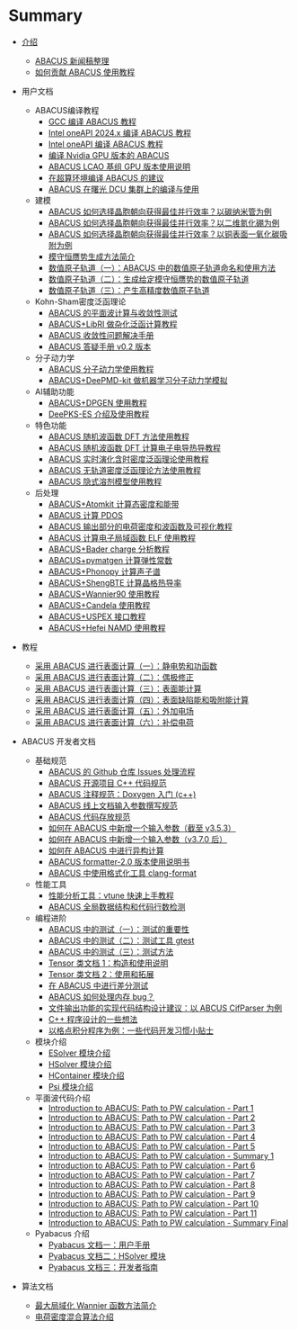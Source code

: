 # Summary

* [介绍](README.md)
    * [ABACUS 新闻稿整理](news.md)
    * [如何贡献 ABACUS 使用教程](contribute.md)

* 用户文档
    * ABACUS编译教程
        * [GCC 编译 ABACUS 教程](abacus-gcc.md)
        * [Intel oneAPI 2024.x 编译 ABACUS 教程](abacus-oneapi.md)
        * [Intel oneAPI 编译 ABACUS 教程](abacus-intel.md)
        * [编译 Nvidia GPU 版本的 ABACUS](abacus-gpu.md)
        * [ABACUS LCAO 基组 GPU 版本使用说明](abacus-gpu-lcao.md)
        * [在超算环境编译 ABACUS 的建议](abacus-hpc.md)
        * [ABACUS 在曙光 DCU 集群上的编译与使用](abacus-dcu.md)
    * 建模
        * [ABACUS 如何选择晶胞朝向获得最佳并行效率？以碳纳米管为例](abacus-eff1.md)
        * [ABACUS 如何选择晶胞朝向获得最佳并行效率？以二维氮化硼为例](abacus-eff2.md)
	    * [ABACUS 如何选择晶胞朝向获得最佳并行效率？以铜表面一氧化碳吸附为例](abacus-eff3.md)
        * [模守恒赝势生成方法简介](abacus-upf.md)
        * [数值原子轨道（一）：ABACUS 中的数值原子轨道命名和使用方法](abacus-nac1.md)
        * [数值原子轨道（二）：生成给定模守恒赝势的数值原子轨道](abacus-nac2.md)
        * [数值原子轨道（三）：产生高精度数值原子轨道](abacus-nac3.md)
    * Kohn-Sham密度泛函理论
        * [ABACUS 的平面波计算与收敛性测试](abacus-pw.md)
        * [ABACUS+LibRI 做杂化泛函计算教程](abacus-libri.md)
        * [ABACUS 收敛性问题解决手册](abacus-conv.md)
        * [ABACUS 答疑手册 v0.2 版本](abacus-question.md)
    * 分子动力学
        * [ABACUS 分子动力学使用教程](abacus-md.md)
        * [ABACUS+DeePMD-kit 做机器学习分子动力学模拟](abacus-dpmd.md)
    * AI辅助功能
        * [ABACUS+DPGEN 使用教程](abacus-dpgen.md)
        * [DeePKS-ES 介绍及使用教程](abacus-deepks-es.md)
    * 特色功能
        * [ABACUS 随机波函数 DFT 方法使用教程](abacus-sdft.md)
        * [ABACUS 随机波函数 DFT 计算电子电导热导教程](abacus-sdft_cond.md)
        * [ABACUS 实时演化含时密度泛函理论使用教程](abacus-tddft.md)
        * [ABACUS 无轨道密度泛函理论方法使用教程](abacus-ofdft.md)
        * [ABACUS 隐式溶剂模型使用教程](abacus-sol.md)
    * 后处理
        * [ABACUS+Atomkit 计算态密度和能带](abacus-dos.md)
        * [ABACUS 计算 PDOS](abacus-pdos.md)
        * [ABACUS 输出部分的电荷密度和波函数及可视化教程](abacus-chg.md)
        * [ABACUS 计算电子局域函数 ELF 使用教程](abacus-elf.md)
        * [ABACUS+Bader charge 分析教程](abacus-bader.md)
        * [ABACUS+pymatgen 计算弹性常数](abacus-elastic.md)
        * [ABACUS+Phonopy 计算声子谱](abacus-phonopy.md)
        * [ABACUS+ShengBTE 计算晶格热导率](abacus-shengbte.md)
        * [ABACUS+Wannier90 使用教程](abacus-wannier.md)
        * [ABACUS+Candela 使用教程](abacus-candela.md)
        * [ABACUS+USPEX 接口教程](abacus-uspex.md)
        * [ABACUS+Hefei NAMD 使用教程](abacus-namd.md)
* 教程
    * [采用 ABACUS 进行表面计算（一）：静电势和功函数](abacus-surface1.md)
    * [采用 ABACUS 进行表面计算（二）：偶极修正](abacus-surface2.md)
    * [采用 ABACUS 进行表面计算（三）：表面能计算](abacus-surface3.md)
    * [采用 ABACUS 进行表面计算（四）：表面缺陷能和吸附能计算](abacus-surface4.md)
    * [采用 ABACUS 进行表面计算（五）：外加电场](abacus-surface5.md)
    * [采用 ABACUS 进行表面计算（六）：补偿电荷](abacus-surface6.md)
* ABACUS 开发者文档
    * 基础规范
        * [ABACUS 的 Github 仓库 Issues 处理流程](develop-issue.md)
        * [ABACUS 开源项目 C++ 代码规范](develop-C++.md)
        * [ABACUS 注释规范：Doxygen 入门 (c++)](develop-dox.md)
        * [ABACUS 线上文档输入参数撰写规范](develop-input.md)
        * [ABACUS 代码存放规范](develop-rule.md)
        * [如何在 ABACUS 中新增一个输入参数（截至 v3.5.3）](develop-addinp.md)
        * [如何在 ABACUS 中新增一个输入参数（v3.7.0 后）](develop-addinp2.md)
        * [如何在 ABACUS 中进行异构计算](develop-hetero.md)
        * [ABACUS formatter-2.0 版本使用说明书](develop-formatter2.md)
        * [ABACUS 中使用格式化工具 clang-format](develop-format.md)
    * 性能工具
        * [性能分析工具：vtune 快速上手教程](develop-vtune.md)
        * [ABACUS 全局数据结构和代码行数检测](develop-linedete.md)
    * 编程进阶
        * [ABACUS 中的测试（一）：测试的重要性](develop-test1.md)
        * [ABACUS 中的测试（二）：测试工具 gtest](develop-test2.md)
        * [ABACUS 中的测试（三）：测试方法](develop-test3.md)
        * [Tensor 类文档 1：构造和使用说明](develop-tensor1.md)
        * [Tensor 类文档 2：使用和拓展](develop-tensor2.md)
        * [在 ABACUS 中进行差分测试](algorithm-delta.md)
        * [ABACUS 如何处理内存 bug？](develop-memory.md)
        * [文件输出功能的实现代码结构设计建议：以 ABCUS CifParser 为例](develop-cifparser.md)
        * [C++ 程序设计的一些想法](develop-design.md)
        * [以格点积分程序为例：一些代码开发习惯小贴士](develop-grid.md)
    * 模块介绍
        * [ESolver 模块介绍](develop-ESolver.md)
        * [HSolver 模块介绍](develop-HSolver.md)
        * [HContainer 模块介绍](develop-HContainer.md)
        * [Psi 模块介绍](develop-psi.md)
    * 平面波代码介绍
        * [Introduction to ABACUS: Path to PW calculation - Part 1](develop-path1.md)
        * [Introduction to ABACUS: Path to PW calculation - Part 2](develop-path2.md)
        * [Introduction to ABACUS: Path to PW calculation - Part 3](develop-path3.md)
        * [Introduction to ABACUS: Path to PW calculation - Part 4](develop-path4.md)
        * [Introduction to ABACUS: Path to PW calculation - Part 5](develop-path5.md)
        * [Introduction to ABACUS: Path to PW calculation - Summary 1](develop-sm1.md)
        * [Introduction to ABACUS: Path to PW calculation - Part 6](develop-path6.md)
        * [Introduction to ABACUS: Path to PW calculation - Part 7](develop-path7.md)
        * [Introduction to ABACUS: Path to PW calculation - Part 8](develop-path8.md)
        * [Introduction to ABACUS: Path to PW calculation - Part 9](develop-path9.md)
        * [Introduction to ABACUS: Path to PW calculation - Part 10](develop-path10.md)
        * [Introduction to ABACUS: Path to PW calculation - Part 11](develop-path11.md)
        * [Introduction to ABACUS: Path to PW calculation - Summary Final](develop-sm2.md)
    * Pyabacus 介绍
        * [Pyabacus 文档一：用户手册](develop-pyabacus1.md)
        * [Pyabacus 文档二：HSolver 模块](develop-pyabacus2.md)
        * [Pyabacus 文档三：开发者指南](develop-pyabacus3.md)
* 算法文档
    * [最大局域化 Wannier 函数方法简介](algorithm-wannier.md)
    * [电荷密度混合算法介绍](algorithm-mix.md)
